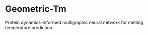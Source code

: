 # Geometric-Tm
Protein dynamics-informed multigraphic neural network for melting temperature prediction.
